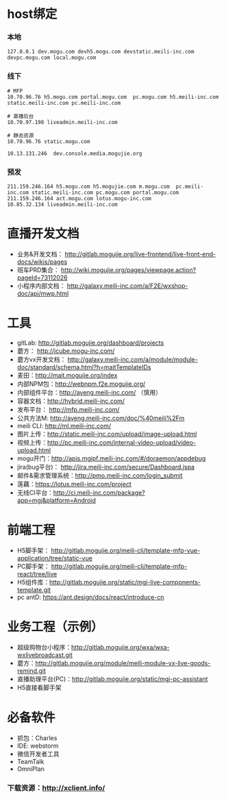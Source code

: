 # host绑定

### 本地

```
127.0.0.1 dev.mogu.com devh5.mogu.com devstatic.meili-inc.com devpc.mogu.com local.mogu.com
```

 ### 线下
 
```
# MFP
10.70.96.76 h5.mogu.com portal.mogu.com  pc.mogu.com h5.meili-inc.com static.meili-inc.com pc.meili-inc.com

# 直播后台
10.70.97.198 liveadmin.meili-inc.com
  
# 静态资源
10.70.96.76 static.mogu.com

10.13.131.246  dev.console.media.mogujie.org  
```

### 预发

```
211.159.246.164 h5.mogu.com h5.mogujie.com m.mogu.com  pc.meili-inc.com static.meili-inc.com pc.mogu.com portal.mogu.com
211.159.246.164 act.mogu.com lotus.mogu-inc.com
10.85.32.134 liveadmin.meili-inc.com
```


# 直播开发文档

- 业务&开发文档： http://gitlab.mogujie.org/live-frontend/live-front-end-docs/wikis/pages
- 班车PRD集合： http://wiki.mogujie.org/pages/viewpage.action?pageId=73112026
- 小程序内部文档： http://galaxy.meili-inc.com/a/F2E/wxshop-doc/api/mwp.html

# 工具

- gitLab: http://gitlab.mogujie.org/dashboard/projects
- 蘑方： http://jcube.mogu-inc.com/
- 蘑方vx开发文档： http://galaxy.meili-inc.com/a/module/module-doc/standard/schema.html?h=maitTemplateIDs
- 麦田：http://mait.mogujie.org/index
- 内部NPM包：http://webnpm.f2e.mogujie.org/
- 内部组件平台：http://aveng.meili-inc.com/ （慎用）
- 容器文档：http://hybrid.meili-inc.com/
- 发布平台： http://mfp.meili-inc.com/
- 公共方法M: http://aveng.meili-inc.com/doc/%40meili%2Fm
- meili CLI: http://ml.meili-inc.com/
- 图片上传：http://static.meili-inc.com/upload/image-upload.html
- 视频上传：http://pc.meili-inc.com/internal-video-upload/video-upload.html
- mogu开门：http://apis.mgjpf.meili-inc.com/#/doraemon/appdebug
- jira(bug平台)： http://jira.meili-inc.com/secure/Dashboard.jspa
- 邮件&需求管理系统：http://pmo.meili-inc.com/login_submit
- 莲藕：https://lotus.meili-inc.com/project
- 无线CI平台：http://ci.meili-inc.com/package?app=mgj&platform=Android


# 前端工程

- H5脚手架： http://gitlab.mogujie.org/meili-cli/template-mfp-vue-application/tree/static-vue
- PC脚手架： http://gitlab.mogujie.org/meili-cli/template-mfp-react/tree/live
- H5组件库：http://gitlab.mogujie.org/static/mgj-live-components-template.git
- pc antD: https://ant.design/docs/react/introduce-cn

# 业务工程（示例）

- 超级购物台小程序：http://gitlab.mogujie.org/wxa/wxa-wxlivebroadcast.git
- 蘑方：http://gitlab.mogujie.org/module/meili-module-vx-live-goods-remind.git
- 直播助理平台(PC)：http://gitlab.mogujie.org/static/mgj-pc-assistant
- H5直接看脚手架


# 必备软件
- 抓包：Charles
- IDE: webstorm
- 微信开发者工具
- TeamTalk
- OmniPlan

### 下载资源：http://xclient.info/


